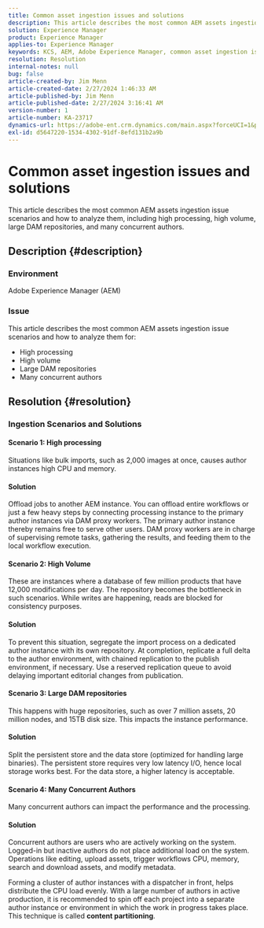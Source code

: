 ```yaml
---
title: Common asset ingestion issues and solutions
description: This article describes the most common AEM assets ingestion issue scenarios and how to analyze them.
solution: Experience Manager
product: Experience Manager
applies-to: Experience Manager
keywords: KCS, AEM, Adobe Experience Manager, common asset ingestion issues, solutions, Troubleshooting, content partitioning, high processing, high volume, large DAM repositories, many concurrent authors
resolution: Resolution
internal-notes: null
bug: false
article-created-by: Jim Menn
article-created-date: 2/27/2024 1:46:33 AM
article-published-by: Jim Menn
article-published-date: 2/27/2024 3:16:41 AM
version-number: 1
article-number: KA-23717
dynamics-url: https://adobe-ent.crm.dynamics.com/main.aspx?forceUCI=1&pagetype=entityrecord&etn=knowledgearticle&id=d7ee0108-12d5-ee11-9079-6045bd006268
exl-id: d5647220-1534-4302-91df-8efd131b2a9b
---
```

# Common asset ingestion issues and solutions


This article describes the most common AEM assets ingestion issue scenarios and how to analyze them, including high processing, high volume, large DAM repositories, and many concurrent authors.

## Description {#description}


### Environment

Adobe Experience Manager (AEM)

### Issue

This article describes the most common AEM assets ingestion issue scenarios and how to analyze them for:

- High processing
- High volume
- Large DAM repositories
- Many concurrent authors



## Resolution {#resolution}


### Ingestion Scenarios and Solutions

#### Scenario 1: High processing

Situations like bulk imports, such as 2,000 images at once, causes author instances high CPU and memory.

#### Solution

Offload jobs to another AEM instance. You can offload entire workflows or just a few heavy steps by connecting processing instance to the primary author instances via DAM proxy workers. The primary author instance thereby remains free to serve other users. DAM proxy workers are in charge of supervising remote tasks, gathering the results, and feeding them to the local workflow execution.

#### Scenario 2: High Volume​

These are instances where a database of few million products that have 12,000 modifications per day. The repository becomes the bottleneck in such scenarios. While writes are happening, reads are blocked for consistency purposes.

#### Solution

To prevent this situation, segregate the import process on a dedicated author instance with its own repository. At completion, replicate a full delta to the author environment, with chained replication to the publish environment, if necessary. Use a reserved replication queue to avoid delaying important editorial changes from publication.

#### Scenario 3: Large DAM repositories

This happens with huge repositories, such as over 7 million assets, 20 million nodes, and 15TB disk size. This impacts the instance performance.

#### Solution

Split the persistent store and the data store (optimized for handling large binaries). The persistent store requires very low latency I/O, hence local storage works best. For the data store, a higher latency is acceptable.

#### Scenario 4: Many Concurrent Authors

Many concurrent authors can impact the performance and the processing.

#### Solution

Concurrent authors are users who are actively working on the system. Logged-in but inactive authors do not place additional load on the system. Operations like editing, upload assets, trigger workflows CPU, memory, search and download assets, and modify metadata.

Forming a cluster of author instances with a dispatcher in front, helps distribute the CPU load evenly. With a large number of authors in active production, it is recommended to spin off each project into a separate author instance or environment in which the work in progress takes place. This technique is called <b>content partitioning</b>.
